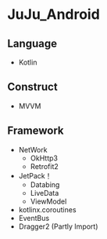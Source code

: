 # JuJu_Android

## Language
* Kotlin

## Construct
* MVVM

## Framework
* NetWork
    * OkHttp3
    * Retrofit2
* JetPack！
    * Databing
    * LiveData
    * ViewModel
* kotlinx.coroutines
* EventBus
* Dragger2 (Partly Import)

